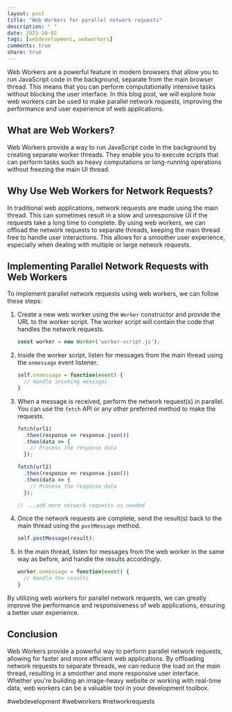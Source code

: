 ```yaml
---
layout: post
title: "Web Workers for parallel network requests"
description: " "
date: 2023-10-02
tags: [webdevelopment, webworkers]
comments: true
share: true
---
```


Web Workers are a powerful feature in modern browsers that allow you to run JavaScript code in the background, separate from the main browser thread. This means that you can perform computationally intensive tasks without blocking the user interface. In this blog post, we will explore how web workers can be used to make parallel network requests, improving the performance and user experience of web applications.

## What are Web Workers?

Web Workers provide a way to run JavaScript code in the background by creating separate worker threads. They enable you to execute scripts that can perform tasks such as heavy computations or long-running operations without freezing the main UI thread.

## Why Use Web Workers for Network Requests?

In traditional web applications, network requests are made using the main thread. This can sometimes result in a slow and unresponsive UI if the requests take a long time to complete. By using web workers, we can offload the network requests to separate threads, keeping the main thread free to handle user interactions. This allows for a smoother user experience, especially when dealing with multiple or large network requests.

## Implementing Parallel Network Requests with Web Workers

To implement parallel network requests using web workers, we can follow these steps:

1. Create a new web worker using the `Worker` constructor and provide the URL to the worker script. The worker script will contain the code that handles the network requests.

    ```javascript
    const worker = new Worker('worker-script.js');
    ```

2. Inside the worker script, listen for messages from the main thread using the `onmessage` event listener.

    ```javascript
    self.onmessage = function(event) {
      // Handle incoming messages
    }
    ```

3. When a message is received, perform the network request(s) in parallel. You can use the `fetch` API or any other preferred method to make the requests.

    ```javascript
    fetch(url1)
      .then(response => response.json())
      .then(data => {
        // Process the response data
      });

    fetch(url2)
      .then(response => response.json())
      .then(data => {
        // Process the response data
      });

    // ...add more network requests as needed
    ```

4. Once the network requests are complete, send the result(s) back to the main thread using the `postMessage` method.

    ```javascript
    self.postMessage(result);
    ```

5. In the main thread, listen for messages from the web worker in the same way as before, and handle the results accordingly.

    ```javascript
    worker.onmessage = function(event) {
      // Handle the results
    }
    ```

By utilizing web workers for parallel network requests, we can greatly improve the performance and responsiveness of web applications, ensuring a better user experience.

## Conclusion

Web Workers provide a powerful way to perform parallel network requests, allowing for faster and more efficient web applications. By offloading network requests to separate threads, we can reduce the load on the main thread, resulting in a smoother and more responsive user interface. Whether you're building an image-heavy website or working with real-time data, web workers can be a valuable tool in your development toolbox.

#webdevelopment #webworkers #networkrequests